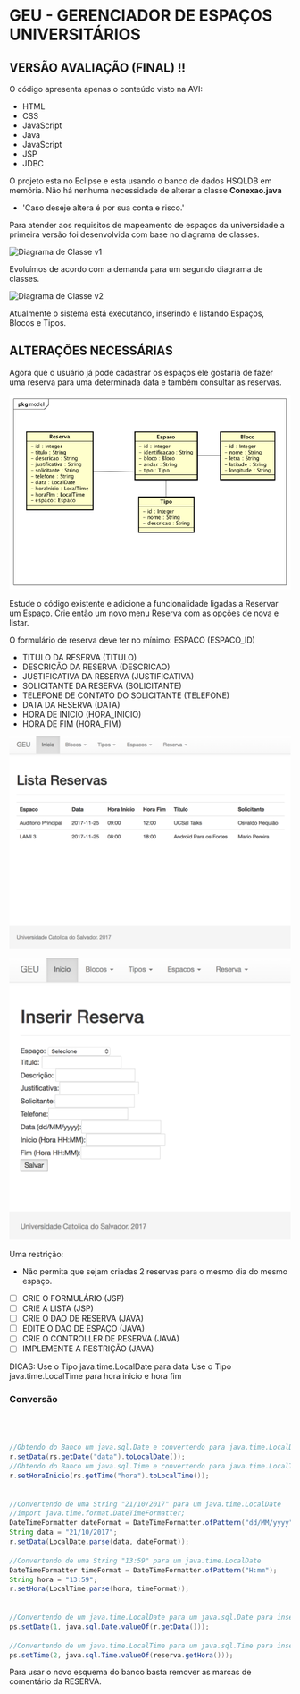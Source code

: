# GEU - GERENCIADOR DE ESPAÇOS UNIVERSITÁRIOS



## VERSÃO AVALIAÇÃO (FINAL) !!

O código apresenta apenas o conteúdo visto na AVI:
* HTML
* CSS
* JavaScript
* Java
* JavaScript
* JSP
* JDBC

O projeto esta no Eclipse e esta usando o banco de dados HSQLDB em memória. Não há nenhuma necessidade de alterar a classe __Conexao.java__

* 'Caso deseje altera é por sua conta e risco.'

Para atender aos requisitos de mapeamento de espaços da universidade a primeira versão foi desenvolvida com base no diagrama de classes.

![Diagrama de Classe v1](imagens/diagrama_classe_v1.png)

Evoluímos de acordo com a demanda para um segundo diagrama de classes.

![Diagrama de Classe v2](imagens/diagrama_classe_v2.png)


Atualmente o sistema está executando, inserindo e listando Espaços, Blocos e Tipos.


## ALTERAÇÕES NECESSÁRIAS

Agora que o usuário já pode cadastrar os espaços ele gostaria de fazer uma reserva para uma determinada data e também consultar as reservas.

![Diagrama de Classe](imagens/diagrama_classe_v3.png)

Estude o código existente e adicione a funcionalidade ligadas a Reservar um Espaço.
Crie então um novo menu Reserva com as opções de nova e listar.

O formulário de reserva deve ter no mínimo:
ESPACO (ESPACO_ID)

- TITULO DA RESERVA (TITULO)
- DESCRIÇÃO DA RESERVA (DESCRICAO)
- JUSTIFICATIVA DA RESERVA (JUSTIFICATIVA)
- SOLICITANTE DA RESERVA (SOLICITANTE)
- TELEFONE DE CONTATO DO SOLICITANTE (TELEFONE)
- DATA DA RESERVA (DATA)
- HORA DE INICIO (HORA_INICIO)
- HORA DE FIM (HORA_FIM)

![Listar Reservas](imagens/lista_reserva_v3.png)

![Inserir Reservas](imagens/inserir_reserva_v3.png)


Uma restrição:
* Não permita que sejam criadas 2 reservas para o mesmo dia do mesmo espaço.


- [ ] CRIE O FORMULÁRIO (JSP)
- [ ] CRIE A LISTA (JSP)
- [ ] CRIE O DAO DE RESERVA (JAVA)
- [ ] EDITE O DAO DE ESPAÇO (JAVA)
- [ ] CRIE O CONTROLLER DE RESERVA (JAVA)
- [ ] IMPLEMENTE A RESTRIÇÃO (JAVA)

DICAS:
Use o Tipo java.time.LocalDate para data
Use o Tipo java.time.LocalTime para hora inicio e hora fim

### Conversão

```Java



//Obtendo do Banco um java.sql.Date e convertendo para java.time.LocalDate
r.setData(rs.getDate("data").toLocalDate());
//Obtendo do Banco um java.sql.Time e convertendo para java.time.LocalTime
r.setHoraInicio(rs.getTime("hora").toLocalTime());


//Convertendo de uma String "21/10/2017" para um java.time.LocalDate
//import java.time.format.DateTimeFormatter;
DateTimeFormatter dateFormat = DateTimeFormatter.ofPattern("dd/MM/yyyy");
String data = "21/10/2017";
r.setData(LocalDate.parse(data, dateFormat));

//Convertendo de uma String "13:59" para um java.time.LocalDate
DateTimeFormatter timeFormat = DateTimeFormatter.ofPattern("H:mm");
String hora = "13:59";
r.setHora(LocalTime.parse(hora, timeFormat));


//Convertendo de um java.time.LocalDate para um java.sql.Date para inserir no Banco de dados
ps.setDate(1, java.sql.Date.valueOf(r.getData()));

//Convertendo de um java.time.LocalTime para um java.sql.Time para inserir no Banco de dados
ps.setTime(2, java.sql.Time.valueOf(reserva.getHora()));

```


Para usar o novo esquema do banco basta remover as marcas de comentário da RESERVA.
